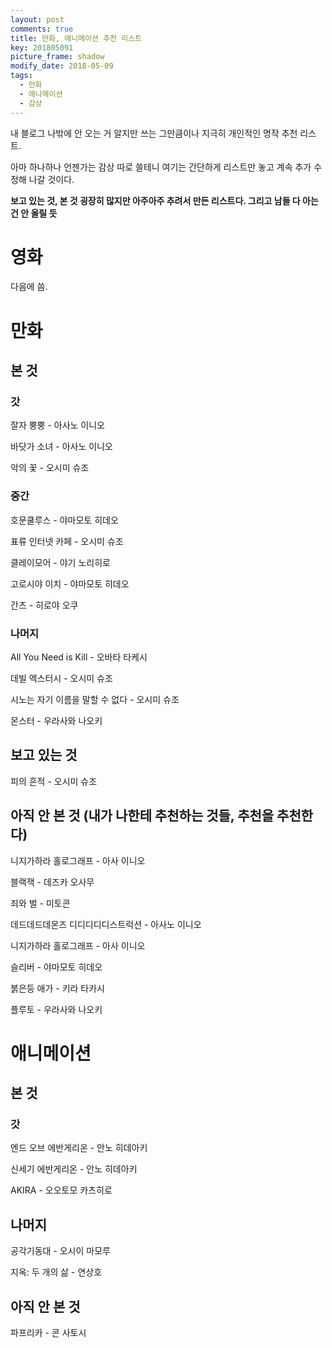 ```yaml
---
layout: post
comments: true
title: 만화, 애니메이션 추천 리스트
key: 201805091
picture_frame: shadow
modify_date: 2018-05-09
tags:
  - 만화
  - 애니메이션
  - 감상
---
```


내 블로그 나밖에 안 오는 거 알지만 쓰는 그만큼이나 지극히 개인적인 명작 추천 리스트.

아마 하나하나 언젠가는 감상 따로 쓸테니 여기는 간단하게 리스트만 놓고 계속 추가 수정해 나갈 것이다.

<!--more-->

**보고 있는 것, 본 것 굉장히 많지만 아주아주 추려서 만든 리스트다. 그리고 남들 다 아는 건 안 올릴 듯**

# 영화

다음에 씀.


# 만화

## 본 것

### 갓

잘자 뿡뿡 - 아사노 이니오

바닷가 소녀 - 아사노 이니오

악의 꽃 - 오시미 슈조

### 중간

호문쿨루스 - 야마모토 히데오

표류 인터넷 카페 - 오시미 슈조

클레이모어 - 야기 노리히로

고로시야 이치 - 야마모토 히데오

간츠 - 히로야 오쿠

### 나머지

All You Need is Kill - 오바타 타케시

데빌 엑스터시 - 오시미 슈조

시노는 자기 이름을 말할 수 없다 - 오시미 슈조

몬스터 - 우라사와 나오키


## 보고 있는 것

피의 흔적 - 오시미 슈조



## 아직 안 본 것 (내가 나한테 추천하는 것들, 추천을 추천한다)

니지가하라 홀로그래프 - 아사 이니오

블랙잭 - 데즈카 오사무

죄와 벌 - 미토콘

데드데드데몬즈 디디디디디스트럭션 - 아사노 이니오

니지가하라 홀로그래프 - 아사 이니오

슬리버 - 야마모토 히데오

붉은등 애가 - 키라 타카시

플루토 - 우라사와 나오키


# 애니메이션

## 본 것

### 갓

엔드 오브 에반게리온 - 안노 히데아키

신세기 에반게리온 - 안노 히데아키

AKIRA - 오오토모 카츠히로

## 나머지

공각기동대 - 오시이 마모루

지옥: 두 개의 삶 - 연상호

## 아직 안 본 것

파프리카 - 콘 사토시







